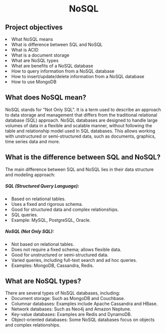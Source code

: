 <h1 align = "center">NoSQL</h1>

<h2>Project objectives</h2>

<li>What NoSQL means</li>
<li>What is difference between SQL and NoSQL</li>
<li>What is ACID</li>
<li>What is a document storage</li>
<li>What are NoSQL types</li>
<li>What are benefits of a NoSQL database</li>
<li>How to query information from a NoSQL database</li>
<li>How to insert/update/delete information from a NoSQL database</li>
<li>How to use MongoDB</li>

<h2>What does NoSQL mean?</h2>
<p>NoSQL stands for "Not Only SQL". It is a term used to describe an approach to data storage and management that differs from the traditional relational database (SQL) approach. NoSQL databases are designed to handle large volumes of data in a flexible and scalable manner, without following the table and relationship model used in SQL databases. This allows working with unstructured or semi-structured data, such as documents, graphics, time series data and more.</p>

<h2>What is the difference between SQL and NoSQL?</h2>
<p>The main difference between SQL and NoSQL lies in their data structure and modeling approach:</p>

<h5><b>SQL (Structured Query Language):</b></h5>

<li>Based on relational tables.</li>
<li>Uses a fixed and rigorous schema.</li>
<li>Good for structured data and complex relationships.</li>
<li>SQL queries.</li>
<li>Example: MySQL, PostgreSQL, Oracle.</li>
<h5><b>NoSQL (Not Only SQL):</b></h5>

<li>Not based on relational tables.</li>
<li>Does not require a fixed schema; allows flexible data.</li>
<li>Good for unstructured or semi-structured data.</li>
<li>Varied queries, including full-text search and ad hoc queries.</li>
<li>Examples: MongoDB, Cassandra, Redis.</li>

<h2>What are NoSQL types?</h2>
There are several types of NoSQL databases, including:

<li>Document storage: Such as MongoDB and Couchbase.</li>

<li>Columnar databases: Examples include Apache Cassandra and HBase.</li>

<li>Network databases: Such as Neo4j and Amazon Neptune.</li>

<li>Key-value databases: Examples are Redis and DynamoDB.</li>

<li>Object-oriented databases: Some NoSQL databases focus on objects and complex relationships.</li>
